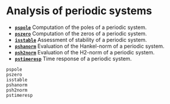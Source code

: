 # Analysis of periodic systems

* **[`pspole`](@ref)**  Computation of the poles of a periodic system.
* **[`pszero`](@ref)**  Computation of the zeros of a periodic system.
* **[`isstable`](@ref)**  Assessment of stability of a periodic system.
* **[`pshanorm`](@ref)**  Evaluation of the Hankel-norm of a periodic system.
* **[`psh2norm`](@ref)**  Evaluation of the H2-norm of a periodic system.
* **[`pstimeresp`](@ref)**  Time response of a periodic system.


```@docs
pspole
pszero
isstable
pshanorm
psh2norm
pstimeresp
```
